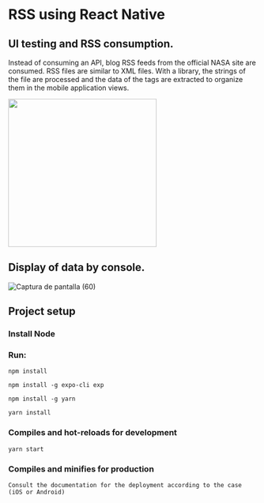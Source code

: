 # RSS using React Native

## UI testing and RSS consumption.

Instead of consuming an API, blog RSS feeds from the official NASA site are consumed. RSS files are similar to XML files. With a library, the strings of the file are processed and the data of the tags are extracted to organize them in the mobile application views.

<img src="https://user-images.githubusercontent.com/49338963/172099643-3cd33960-4a82-4b3e-9df3-08b9899ff3d3.jpeg" width=300px;/> 

## Display of data by console.

![Captura de pantalla (60)](https://user-images.githubusercontent.com/49338963/172304117-c301e55e-713d-4306-959e-3406d2ea7523.png)


## Project setup

### Install Node
### Run:

```
npm install
```
```
npm install -g expo-cli exp
```
```
npm install -g yarn
```
```
yarn install  
```

### Compiles and hot-reloads for development
```
yarn start
```

### Compiles and minifies for production
```
Consult the documentation for the deployment according to the case (iOS or Android)
```



